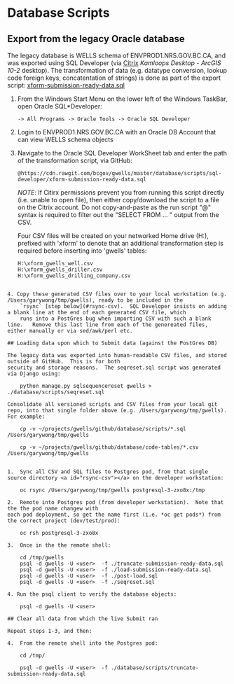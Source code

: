 # Database Scripts

## Export from the legacy Oracle database

The legacy database is WELLS schema of ENVPROD1.NRS.GOV.BC.CA, and was exported using SQL Developer (via [Citrix](https://dts.gov.bc.ca/Citrix/BCGOVWeb/) *Kamloops Desktop - ArcGIS 10-2* desktop).  The transformation of data (e.g. datatype conversion, lookup code foreign keys, concatentation of strings) is done as part of the export script:
    [xform-submission-ready-data.sql](scripts/sql-developer/xform-submission-ready-data.sql)

1. From the Windows Start Menu on the lower left of the Windows TaskBar, open Oracle SQL*Developer:

    ```-> All Programs -> Oracle Tools -> Oracle SQL Developer```

2. Login to ENVPROD1.NRS.GOV.BC.CA with an Oracle DB Account that can view WELLS schema objects

3.  Navigate to the Oracle SQL Developer WorkSheet tab and enter the path of the transformation script, via GitHub:

    `@https://cdn.rawgit.com/bcgov/gwells/master/database/scripts/sql-developer/xform-submission-ready-data.sql`

    *NOTE*: If Citirx permissions prevent you from running this script directly (i.e. unable to open file), then either
    copy/download the script to a file on the Citrix account.  Do not copy-and-paste as the run script "@" syntax is 
    required to filter out the "SELECT FROM ... " output from the CSV.

    Four CSV files will be created on your networked Home drive (H:\), prefixed with 'xform' to denote that an additional transformation step is required before inserting into 'gwells' tables:
    ```H:\xform_gwells_land_district.csv    
    H:\xform_gwells_well.csv
    H:\xform_gwells_driller.csv
    H:\xform_gwells_drilling_company.csv
```

4. Copy these generated CSV files over to your local workstation (e.g. /Users/garywong/tmp/gwells), ready to be included in the
    `rsync` [step below](#rsync-csv).  SQL Developer insists on adding a blank line at the end of each generated CSV file, which
    runs into a PostGres bug when importing CSV with such a blank line.   Remove this last line from each of the genereated files, either manually or via sed/awk/perl etc.

## Loading data upon which to Submit data (against the PostGres DB) 

The legacy data was exported into human-readable CSV files, and stored outside of GitHub.  This is for both 
security and storage reasons.  The seqreset.sql script was generated via Django using:

    python manage.py sqlsequencereset gwells > ./database/scripts/seqreset.sql

Consolidate all versioned scripts and CSV files from your local git repo, into that single folder above (e.g. /Users/garywong/tmp/gwells).  For example:

    cp -v ~/projects/gwells/github/database/scripts/*.sql /Users/garywong/tmp/gwells

    cp -v ~/projects/gwells/github/database/code-tables/*.csv  /Users/garywong/tmp/gwells


1.  Sync all CSV and SQL files to Postgres pod, from that single source directory <a id="rsync-csv"></a> on the developer workstation:

    oc rsync /Users/garywong/tmp/gwells postgresql-3-zxo8x:/tmp

2.  Remote into Postgres pod (from developer workstation).  Note that the the pod name changew with
each pod deployment, so get the name first (i.e. *oc get pods*) from the correct project (dev/test/prod):

    oc rsh postgresql-3-zxo8x

3.  Once in the the remote shell:

    cd /tmp/gwells  
    psql -d gwells -U <user>  -f ./truncate-submission-ready-data.sql
    psql -d gwells -U <user>  -f ./load-submission-ready-data.sql
    psql -d gwells -U <user>  -f ./post-load.sql
    psql -d gwells -U <user>  -f ./seqreset.sql 

4. Run the psql client to verify the database objects:

    psql -d gwells -U <user>

## Clear all data from which the live Submit ran

Repeat steps 1-3, and then:

4.  From the remote shell into the Postgres pod:

    cd /tmp/ 
    
    psql -d gwells -U <user>  -f ./database/scripts/truncate-submission-ready-data.sql
    